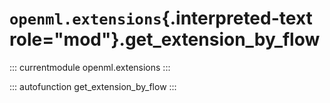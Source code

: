 # `openml.extensions`{.interpreted-text role="mod"}.get_extension_by_flow

::: currentmodule
openml.extensions
:::

::: autofunction
get_extension_by_flow
:::

<div class="clearer"></div>
